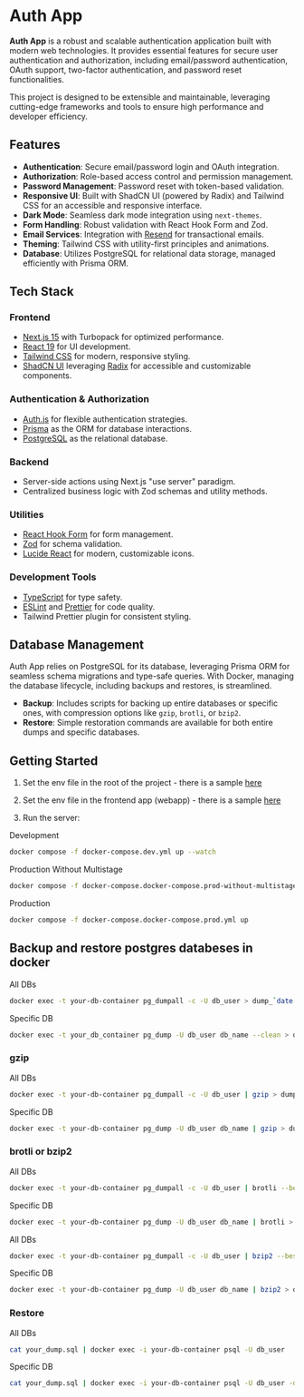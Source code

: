 # Auth App

**Auth App** is a robust and scalable authentication application built with modern web technologies. It provides essential features for secure user authentication and authorization, including email/password authentication, OAuth support, two-factor authentication, and password reset functionalities.

This project is designed to be extensible and maintainable, leveraging cutting-edge frameworks and tools to ensure high performance and developer efficiency.

## Features

- **Authentication**: Secure email/password login and OAuth integration.
- **Authorization**: Role-based access control and permission management.
- **Password Management**: Password reset with token-based validation.
- **Responsive UI**: Built with ShadCN UI (powered by Radix) and Tailwind CSS for an accessible and responsive interface.
- **Dark Mode**: Seamless dark mode integration using `next-themes`.
- **Form Handling**: Robust validation with React Hook Form and Zod.
- **Email Services**: Integration with [Resend](https://resend.com/) for transactional emails.
- **Theming**: Tailwind CSS with utility-first principles and animations.
- **Database**: Utilizes PostgreSQL for relational data storage, managed efficiently with Prisma ORM.


## Tech Stack

### **Frontend**

- [Next.js 15](https://nextjs.org/) with Turbopack for optimized performance.
- [React 19](https://react.dev/) for UI development.
- [Tailwind CSS](https://tailwindcss.com/) for modern, responsive styling.
- [ShadCN UI](https://shadcn.dev/) leveraging [Radix](https://www.radix-ui.com/) for accessible and customizable components.

### **Authentication & Authorization**

- [Auth.js](https://authjs.dev/) for flexible authentication strategies.
- [Prisma](https://www.prisma.io/) as the ORM for database interactions.
- [PostgreSQL](https://www.postgresql.org/) as the relational database.

### **Backend**

- Server-side actions using Next.js "use server" paradigm.
- Centralized business logic with Zod schemas and utility methods.

### **Utilities**

- [React Hook Form](https://react-hook-form.com/) for form management.
- [Zod](https://zod.dev/) for schema validation.
- [Lucide React](https://lucide.dev/) for modern, customizable icons.

### **Development Tools**

- [TypeScript](https://www.typescriptlang.org/) for type safety.
- [ESLint](https://eslint.org/) and [Prettier](https://prettier.io/) for code quality.
- Tailwind Prettier plugin for consistent styling.

## Database Management

Auth App relies on PostgreSQL for its database, leveraging Prisma ORM for seamless schema migrations and type-safe queries. With Docker, managing the database lifecycle, including backups and restores, is streamlined.

- **Backup**: Includes scripts for backing up entire databases or specific ones, with compression options like `gzip`, `brotli`, or `bzip2`.
- **Restore**: Simple restoration commands are available for both entire dumps and specific databases.

## Getting Started

1. Set the env file in the root of the project - there is a sample [here](./.env.sample)
2. Set the env file in the frontend app (webapp) - there is a sample [here](/webapp/.env.sample)

3. Run the server:

Development
```bash
docker compose -f docker-compose.dev.yml up --watch
```

Production Without Multistage
```bash
docker compose -f docker-compose.docker-compose.prod-without-multistage.yml up
```

Production
```bash
docker compose -f docker-compose.docker-compose.prod.yml up
```

## Backup and restore postgres databeses in docker

All DBs
```sh
docker exec -t your-db-container pg_dumpall -c -U db_user > dump_`date +%Y-%m-%d"_"%H_%M_%S`.sql
```

Specific DB
```sh
docker exec -t your_db_container pg_dump -U db_user db_name --clean > dump_db_name_`date +%Y-%m-%d"_"%H_%M_%S`.sql
```

### gzip

All DBs
```sh
docker exec -t your-db-container pg_dumpall -c -U db_user | gzip > dump_`date +%Y-%m-%d"_"%H_%M_%S`.sql.gz
```

Specific DB
```sh
docker exec -t your-db-container pg_dump -U db_user db_name | gzip > dump_db_name_`date +%Y-%m-%d"_"%H_%M_%S`.sql.gz
```

### brotli or bzip2

All DBs
```sh
docker exec -t your-db-container pg_dumpall -c -U db_user | brotli --best > dump_`date +%Y-%m-%d"_"%H_%M_%S`.sql.br
```

Specific DB
```sh
docker exec -t your-db-container pg_dump -U db_user db_name | brotli > dump_db_name_`date +%Y-%m-%d"_"%H_%M_%S`.sql.gz
```

All DBs
```sh
docker exec -t your-db-container pg_dumpall -c -U db_user | bzip2 --best > dump_`date +%Y-%m-%d"_"%H_%M_%S`.sql.bz2
```

Specific DB
```sh
docker exec -t your-db-container pg_dump -U db_user db_name | bzip2 > dump_db_name_`date +%Y-%m-%d"_"%H_%M_%S`.sql.gz
```

### Restore

All DBs
```sh
cat your_dump.sql | docker exec -i your-db-container psql -U db_user
```

Specific DB
```sh
cat your_dump.sql | docker exec -i your-db-container psql -U db_user -d db_name
```
